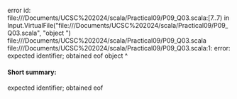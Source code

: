 error id: file://<HOME>/Documents/UCSC%202024/scala/Practical09/P09_Q03.scala:[7..7) in Input.VirtualFile("file://<HOME>/Documents/UCSC%202024/scala/Practical09/P09_Q03.scala", "object ")
file://<HOME>/Documents/UCSC%202024/scala/Practical09/P09_Q03.scala
file://<HOME>/Documents/UCSC%202024/scala/Practical09/P09_Q03.scala:1: error: expected identifier; obtained eof
object 
       ^
#### Short summary: 

expected identifier; obtained eof